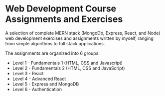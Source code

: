 # Web Development Course Assignments and Exercises 

A selection of complete MERN stack (MongoDb, Express, React, and Node) web development exercises and assignments written by myself, ranging from simple algorithms to full stack applications.

The assignments are organized into 6 groups:
- Level 1 - Fundamentals 1 (HTML, CSS and Javascript)
- Level 2 - Fundamentals 2 (HTML, CSS and JavaScript)
- Level 3 - React
- Level 4 - Advanced React
- Level 5 - Express and MongoDB
- Level 6 - Authentication
